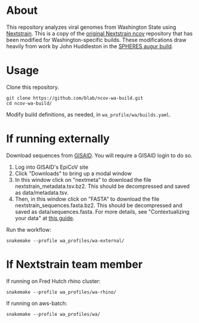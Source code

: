 # About

This repository analyzes viral genomes from Washington State using [Nextstrain](https://nextstrain.org/). This is a copy of the [original Nextstrain ncov](https://github.com/nextstrain/ncov/) repository that has been modified for Washington-specific builds. These modifications draw heavily from work by John Huddleston in the [SPHERES augur build](https://github.com/nextstrain/spheres-augur-build).

# Usage
Clone this repository.
```
git clone https://github.com/blab/ncov-wa-build.git
cd ncov-wa-build/
```

Modify build definitions, as needed, in `wa_profile/wa/builds.yaml`.

# If running externally

Download sequences from [GISAID](https://www.gisaid.org/). You will require a GISAID login to do so.
1. Log into GISAID's EpiCoV site
2. Click "Downloads" to bring up a modal window
3. In this window click on "nextmeta" to download the file nextstrain_metadata.tsv.bz2. This should be decompressed and saved as data/metadata.tsv.
4. Then, in this window click on "FASTA" to download the file nextstrain_sequences.fasta.bz2. This should be decompressed and saved as data/sequences.fasta.
For more details, see "Contextualizing your data" at [this guide](https://nextstrain.github.io/ncov/data-prep).

Run the workflow:
```
snakemake --profile wa_profiles/wa-external/
```

# If Nextstrain team member
If running on Fred Hutch rhino cluster:
```
snakemake --profile wa_profiles/wa-rhino/
```

If running on aws-batch:
```
snakemake --profile wa_profiles/wa/
```
